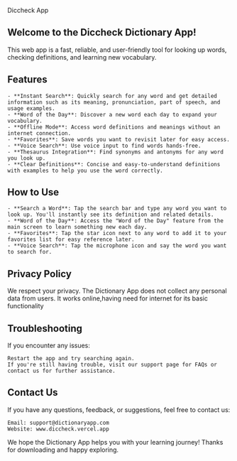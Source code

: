 Diccheck App

## Welcome to the Diccheck Dictionary App!

This web app is a fast, reliable, and user-friendly tool for looking up words, checking definitions, and learning new vocabulary.

## Features

    - **Instant Search**: Quickly search for any word and get detailed information such as its meaning, pronunciation, part of speech, and usage examples.
    - **Word of the Day**: Discover a new word each day to expand your vocabulary.
    - **Offline Mode**: Access word definitions and meanings without an internet connection.
    - **Favorites**: Save words you want to revisit later for easy access.
    - **Voice Search**: Use voice input to find words hands-free.
    - **Thesaurus Integration**: Find synonyms and antonyms for any word you look up.
    - **Clear Definitions**: Concise and easy-to-understand definitions with examples to help you use the word correctly.


## How to Use

    - **Search a Word**: Tap the search bar and type any word you want to look up. You'll instantly see its definition and related details.
    - **Word of the Day**: Access the "Word of the Day" feature from the main screen to learn something new each day.
    - **Favorites**: Tap the star icon next to any word to add it to your favorites list for easy reference later.
    - **Voice Search**: Tap the microphone icon and say the word you want to search for.

## Privacy Policy

We respect your privacy. The Dictionary App does not collect any personal data from users. It works online,having need for internet for its basic functionality

## Troubleshooting

If you encounter any issues:

    Restart the app and try searching again.
    If you're still having trouble, visit our support page for FAQs or contact us for further assistance.

## Contact Us

If you have any questions, feedback, or suggestions, feel free to contact us:

    Email: support@dictionaryapp.com
    Website: www.diccheck.vercel.app

We hope the Dictionary App helps you with your learning journey! Thanks for downloading and happy exploring.